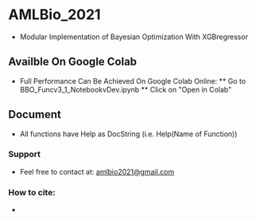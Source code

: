 # AMLBio_2021
* Modular Implementation of Bayesian Optimization With XGBregressor

## Availble On Google Colab
* Full Performance Can Be Achieved On Google Colab Online:
** Go to BBO_Funcv3_1_NotebookvDev.ipynb
** Click on "Open in Colab"

## Document
* All functions have Help as DocString (i.e. Help(Name of Function))

### Support
* Feel free to contact at: amlbio2021@gmail.com

### How to cite:
* 
